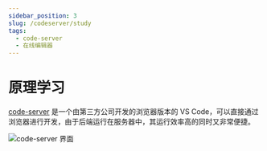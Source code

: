```yaml
---
sidebar_position: 3
slug: /codeserver/study
tags:
  - code-server
  - 在线编辑器
---
```


# 原理学习

[code-server](https://github.com/cdr/code-server) 是一个由第三方公司开发的浏览器版本的 VS Code，可以直接通过浏览器进行开发，由于后端运行在服务器中，其运行效率高的同时又非常便捷。

![code-server 界面](https://libs.websoft9.com/Websoft9/DocsPicture/zh/codeserver/codeserver-consolegui-websoft9.png)
